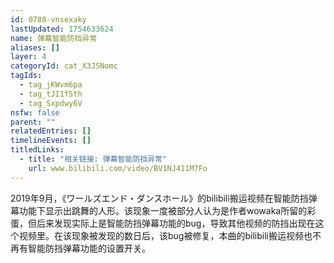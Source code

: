 ```yaml
---
id: 0788-vnsexaky
lastUpdated: 1754633624
name: 弹幕智能防挡异常
aliases: []
layer: 4
categoryId: cat_X3JSNomc
tagIds:
  - tag_jKWvm6pa
  - tag_tJI1f5th
  - tag_Sxpdwy6V
nsfw: false
parent: ""
relatedEntries: []
timelineEvents: []
titledLinks:
  - title: "相关链接: 弹幕智能防挡异常"
    url: www.bilibili.com/video/BV1NJ411M7Fo
---
```


2019年9月，《ワールズエンド・ダンスホール》的bilibili搬运视频在智能防挡弹幕功能下显示出跳舞的人形。该现象一度被部分人认为是作者wowaka所留的彩蛋，但后来发现实际上是智能防挡弹幕功能的bug，导致其他视频的防挡出现在这个视频里。在该现象被发现的数日后，该bug被修复，本曲的bilibili搬运视频也不再有智能防挡弹幕功能的设置开关。